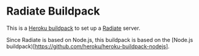 Radiate Buildpack
=================

This is a [Heroku buildpack](http://devcenter.heroku.com/articles/buildpacks) to set up a [Radiate](https://github.com/philippbosch/radiate) server.

Since Radiate is based on Node.js, this buildpack is based on the [Node.js buildpack)[https://github.com/heroku/heroku-buildpack-nodejs].